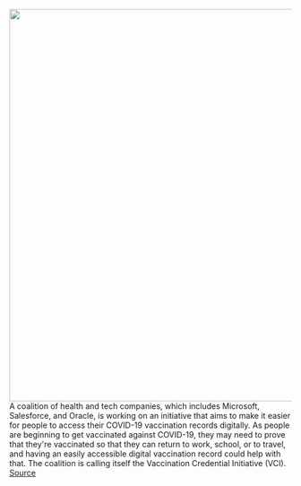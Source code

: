 <img src='https://cdn.vox-cdn.com/thumbor/GuSjZ1Assd4Gfsbaiqwg0ElU0lo=/0x0:2040x1360/1200x800/filters:focal(857x517:1183x843)/cdn.vox-cdn.com/uploads/chorus_image/image/68669140/acastro_201217_1777_vaccine_0003.0.jpg' width='700px' /><br/>
A coalition of health and tech companies, which includes Microsoft, Salesforce, and Oracle, is working on an initiative that aims to make it easier for people to access their COVID-19 vaccination records digitally. As people are beginning to get vaccinated against COVID-19, they may need to prove that they're vaccinated so that they can return to work, school, or to travel, and having an easily accessible digital vaccination record could help with that. The coalition is calling itself the Vaccination Credential Initiative (VCI).
<a href='https://www.theverge.com/2021/1/14/22231187/microsoft-salesforce-oracle-digital-vaccination-records'> Source <a/>